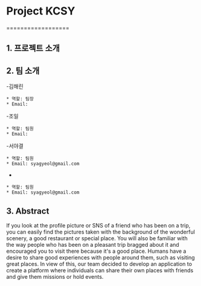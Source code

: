 # Project KCSY

==================

## 1. 프로젝트 소개


## 2. 팀 소개


-김해린
````
* 역할: 팀장
* Email: 
````

-조일
````
* 역할: 팀원 
* Email: 
````


-서야결
````
* 역할: 팀원
* Email: syagyeol@gmail.com
````

-
````
* 역할: 팀원
* Email: syagyeol@gmail.com
````


## 3. Abstract

If you look at the profile picture or SNS of a friend who has been on a trip, you can easily find the pictures taken with the background of the wonderful scenery, a good restaurant or special place. You will also be familiar with the way people who has been on a pleasant trip bragged about it and encouraged you to visit there because it's a good place. Humans have a desire to share good experiences with people around them, such as visiting great places. In view of this, our team decided to develop an application to create a platform where individuals can share their own places with friends and give them missions or hold events.

<!--
### 개발 언어
   
### 사용 프레임워크
   
### 주요 라이브러리 
   
### 서버 프로세스
 
### 데이터베이스
  

## 4. 기타
-->
